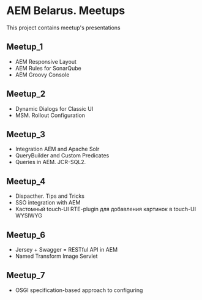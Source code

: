 # AEM Belarus. Meetups

This project contains meetup's presentations

## Meetup_1
* AEM Responsive Layout
* AEM Rules for SonarQube 
* AEM Groovy Console 

## Meetup_2
* Dynamic Dialogs for Classic UI 
* MSM. Rollout Configuration

## Meetup_3
* Integration AEM and Apache Solr
* QueryBuilder and Custom Predicates
* Queries in AEM. JCR-SQL2.

## Meetup_4
* Dispacther. Tips and Tricks 
* SSO integration with AEM
* Кастомный touch-UI RTE-plugin для добавления картинок в touch-UI WYSIWYG

## Meetup_6
* Jersey + Swagger = RESTful API in AEM
* Named Transform Image Servlet

## Meetup_7
* OSGI specification-based approach to configuring
